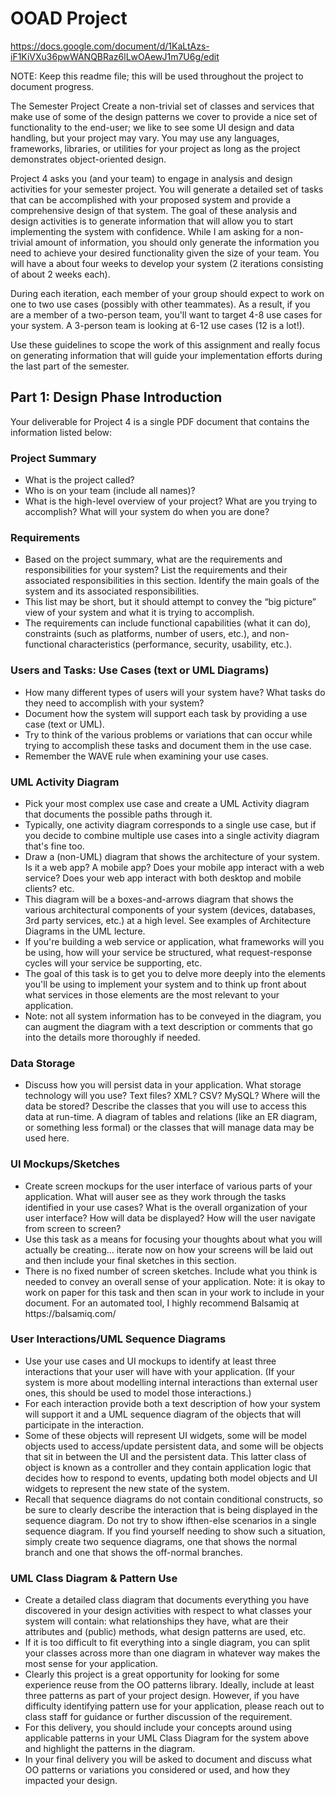 # OOAD Project

https://docs.google.com/document/d/1KaLtAzs-iF1KiVXu36pwWANQBRaz6lLwOAewJ1m7U6g/edit

NOTE: Keep this readme file; this will be used throughout the project to document progress.

The Semester Project
Create a non-trivial set of classes and services that make use of some of the design patterns we cover to provide a nice set of functionality to the end-user; we like to see some UI design and data handling, but your project may vary. You may use any languages, frameworks, libraries, or utilities for your project as long as the project demonstrates object-oriented design.

Project 4 asks you (and your team) to engage in analysis and design activities for your semester project. You will generate a detailed set of tasks that can be accomplished with your proposed system and provide a comprehensive design of that system. The goal of these analysis and design activities is to generate information that will allow you to start implementing the system with confidence.
While I am asking for a non-trivial amount of information, you should only generate the information you need to achieve your desired functionality given the size of your team. You will have a about four weeks to develop your system (2 iterations consisting of about 2 weeks each).

During each iteration, each member of your group should expect to work on one to two use cases (possibly with other teammates). As a result, if you are a member of a two-person team, you'll want to target 4-8 use cases for your system. A 3-person team is looking at 6-12 use cases (12 is a lot!).

Use these guidelines to scope the work of this assignment and really focus on generating information that will guide your implementation efforts during the last part of the semester.

## Part 1: Design Phase Introduction
Your deliverable for Project 4 is a single PDF document that contains the information listed below:

### Project Summary
<ul>
  <li>What is the project called?</li>
  <li>Who is on your team (include all names)?</li>
  <li>What is the high-level overview of your project? What are you trying to accomplish? What will your system do when you are done?</li>
</ul>

### Requirements
<ul>
  <li>Based on the project summary, what are the requirements and responsibilities for your system? List the requirements and their associated responsibilities in this section. Identify the main goals of the system and its associated responsibilities.</li>
  <li>This list may be short, but it should attempt to convey the “big picture” view of your system and what it is trying to accomplish.</li>
  <li>The requirements can include functional capabilities (what it can do), constraints (such as platforms, number of users, etc.), and non-functional characteristics (performance, security, usability, etc.).</li>
</ul>
  
### Users and Tasks: Use Cases (text or UML Diagrams)
<ul>
  <li>How many different types of users will your system have? What tasks do they need to accomplish with your system?</li>
  <li>Document how the system will support each task by providing a use case (text or UML).</li>
  <li>Try to think of the various problems or variations that can occur while trying to accomplish these tasks and document them in the use case.</li>
  <li>Remember the WAVE rule when examining your use cases.</li>
</ul>

### UML Activity Diagram
<ul>
  <li>Pick your most complex use case and create a UML Activity diagram that documents the possible paths through it.</li>
  <li>Typically, one activity diagram corresponds to a single use case, but if you decide to combine multiple use cases into a single activity diagram that's fine too.</li>
  <li>Draw a (non-UML) diagram that shows the architecture of your system. Is it a web app? A mobile app? Does your mobile app interact with a web service? Does your web app interact with both desktop and mobile clients? etc.</li>
  <li>This diagram will be a boxes-and-arrows diagram that shows the various architectural components of your system (devices, databases, 3rd party services, etc.) at a high level. See examples of Architecture Diagrams in the UML lecture.</li>
  <li>If you're building a web service or application, what frameworks will you be using, how will your service be structured, what request-response cycles will your service be supporting, etc.</li>
  <li>The goal of this task is to get you to delve more deeply into the elements you'll be using to implement your system and to think up front about what services in those elements are the most relevant to your application.</li>
  <li>Note: not all system information has to be conveyed in the diagram, you can augment the diagram with a text description or comments that go into the details more thoroughly if needed.</li>
</ul>
  
### Data Storage
<ul>
  <li>Discuss how you will persist data in your application. What storage technology will you use? Text files? XML? CSV? MySQL? Where will the data be stored? Describe the classes that you will use to access this data at run-time. A diagram of tables and relations (like an ER diagram, or something less formal) or the classes that will manage data may be used here.</li>
</ul>
  
### UI Mockups/Sketches
<ul>
  <li>Create screen mockups for the user interface of various parts of your application. What will auser see as they work through the tasks identified in your use cases? What is the overall organization of your user interface? How will data be displayed? How will the user navigate from screen to screen?</li>
  <li>Use this task as a means for focusing your thoughts about what you will actually be creating... iterate now on how your screens will be laid out and then include your final sketches in this section.</li>
  <li>There is no fixed number of screen sketches. Include what you think is needed to convey an overall sense of your application. Note: it is okay to work on paper for this task and then scan in your work to include in your document. For an automated tool, I highly recommend Balsamiq at https://balsamiq.com/</li>
</ul>

### User Interactions/UML Sequence Diagrams

<ul>
  <li>Use your use cases and UI mockups to identify at least three interactions that your user will have with your application. (If your system is more about modelling internal interactions than external user ones, this should be used to model those interactions.)</li>
  <li>For each interaction provide both a text description of how your system will support it and a UML sequence diagram of the objects that will participate in the interaction.</li>
  <li>Some of these objects will represent UI widgets, some will be model objects used to access/update persistent data, and some will be objects that sit in between the UI and the persistent data. This latter class of object is known as a controller and they contain application logic that decides how to respond to events, updating both model objects and UI widgets to represent the new state of the system.</li>
  <li>Recall that sequence diagrams do not contain conditional constructs, so be sure to clearly describe the interaction that is being displayed in the sequence diagram. Do not try to show ifthen-else scenarios in a single sequence diagram. If you find yourself needing to show such a situation, simply create two sequence diagrams, one that shows the normal branch and one that shows the off-normal branches.</li>
</ul>


### UML Class Diagram & Pattern Use
<ul>
  <li>Create a detailed class diagram that documents everything you have discovered in your design activities with respect to what classes your system will contain: what relationships they have, what are their attributes and (public) methods, what design patterns are used, etc.</li>
  <li>If it is too difficult to fit everything into a single diagram, you can split your classes across more than one diagram in whatever way makes the most sense for your application.</li>
  <li>Clearly this project is a great opportunity for looking for some experience reuse from the OO patterns library. Ideally, include at least three patterns as part of your project design. However, if you have difficulty identifying pattern use for your application, please reach out to class staff for guidance or further discussion of the requirement.</li>
  <li>For this delivery, you should include your concepts around using applicable patterns in your UML Class Diagram for the system above and highlight the patterns in the diagram.</li>
  <li>In your final delivery you will be asked to document and discuss what OO patterns or variations you considered or used, and how they impacted your design.</li>
</ul>
